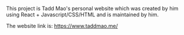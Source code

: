 This project is Tadd Mao's personal website which was created by him using React + Javascript/CSS/HTML and is maintained by him.

The website link is: https://www.taddmao.me/

